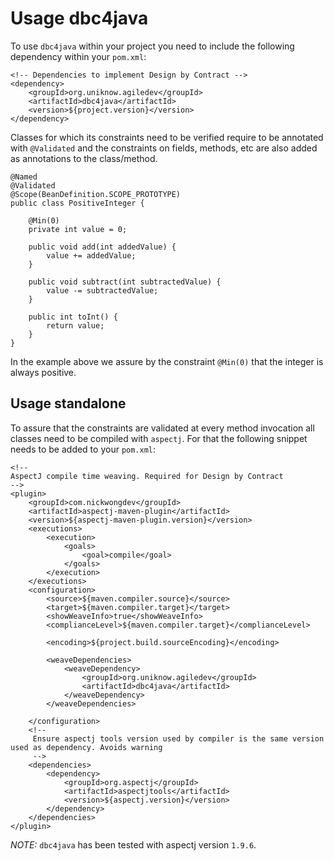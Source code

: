 # Usage dbc4java

To use `dbc4java` within your project you need to include the following dependency within your `pom.xml`:

    <!-- Dependencies to implement Design by Contract -->
    <dependency>
        <groupId>org.uniknow.agiledev</groupId>
        <artifactId>dbc4java</artifactId>
        <version>${project.version}</version>
    </dependency>

Classes for which its constraints need to be verified require to be annotated with `@Validated` and the constraints on fields, methods, etc are also added as annotations to the class/method.

    @Named
    @Validated
    @Scope(BeanDefinition.SCOPE_PROTOTYPE)
    public class PositiveInteger {

        @Min(0)
        private int value = 0;

        public void add(int addedValue) {
            value += addedValue;
        }

        public void subtract(int subtractedValue) {
            value -= subtractedValue;
        }

        public int toInt() {
            return value;
        }
    }

In the example above we assure by the constraint `@Min(0)` that the integer is always positive.

## Usage standalone
To assure that the constraints are validated at every method invocation all classes need to be compiled with `aspectj`. For that the following snippet needs to be added to your `pom.xml`:

    <!--
    AspectJ compile time weaving. Required for Design by Contract
    -->
    <plugin>
        <groupId>com.nickwongdev</groupId>
        <artifactId>aspectj-maven-plugin</artifactId>
        <version>${aspectj-maven-plugin.version}</version>
        <executions>
            <execution>
                <goals>
                    <goal>compile</goal>
                </goals>
            </execution>
        </executions>
        <configuration>
            <source>${maven.compiler.source}</source>
            <target>${maven.compiler.target}</target>
            <showWeaveInfo>true</showWeaveInfo>
            <complianceLevel>${maven.compiler.target}</complianceLevel>

            <encoding>${project.build.sourceEncoding}</encoding>

            <weaveDependencies>
                <weaveDependency>
                    <groupId>org.uniknow.agiledev</groupId>
                    <artifactId>dbc4java</artifactId>
                </weaveDependency>
            </weaveDependencies>

        </configuration>
        <!--
         Ensure aspectj tools version used by compiler is the same version used as dependency. Avoids warning
         -->
        <dependencies>
            <dependency>
                <groupId>org.aspectj</groupId>
                <artifactId>aspectjtools</artifactId>
                <version>${aspectj.version}</version>
            </dependency>
        </dependencies>
    </plugin>

*NOTE:* `dbc4java` has been tested with aspectj version `1.9.6`.
